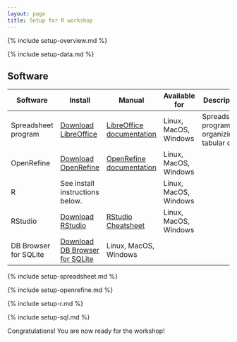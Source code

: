 ```yaml
---
layout: page
title: Setup for R workshop
---
```



{% include setup-overview.md %}

{% include setup-data.md %}

## Software

| Software | Install | Manual | Available for | Description |
| -------- | ------------ | ------ | ------------- | ----------- |
| Spreadsheet program | [Download LibreOffice](https://www.libreoffice.org/download/download-libreoffice/) | [LibreOffice documentation](https://documentation.libreoffice.org/en/english-documentation/) | Linux, MacOS, Windows | Spreadsheet program for organizing tabular data. |
| OpenRefine |[Download OpenRefine](https://openrefine.org/download.html) | [OpenRefine documentation](https://openrefine.org/docs) | Linux, MacOS, Windows |
| R | See install instructions below. | | Linux, MacOS, Windows | |
| RStudio | [Download RStudio](https://posit.co/download/rstudio-desktop/#download) | [RStudio Cheatsheet](https://raw.githubusercontent.com/rstudio/cheatsheets/main/rstudio-ide.pdf) | Linux, MacOS, Windows| |
| DB Browser for SQLite | [Download DB Browser for SQLite](https://sqlitebrowser.org/dl/) | Linux, MacOS, Windows | |



{% include setup-spreadsheet.md %}

{% include setup-openrefine.md  %}

{% include setup-r.md %}

{% include setup-sql.md %}

Congratulations! You are now ready for the workshop!
